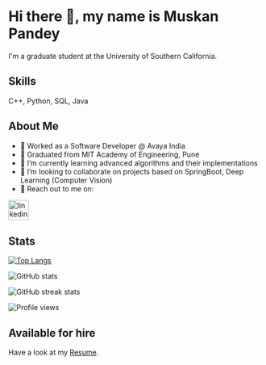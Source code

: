 # Hi there 👋, my name is Muskan Pandey
I'm a graduate student at the University of Southern California.

## Skills
C++, Python, SQL, Java

## About Me
- 🏢 Worked as a Software Developer @ Avaya India
- 🏫 Graduated from MIT Academy of Engineering, Pune  
- 🌱 I’m currently learning advanced algorithms and their implementations 
- 👯 I’m looking to collaborate on projects based on SpringBoot, Deep Learning (Computer Vision)
- 💬 Reach out to me on:

[<img src='https://cdn.jsdelivr.net/npm/simple-icons@3.0.1/icons/linkedin.svg' alt='linkedin' height='40'>](https://www.linkedin.com/in/muskan-pandey)

## Stats
[![Top Langs](https://github-readme-stats.vercel.app/api/top-langs/?username=13muskanp)](https://github.com/anuraghazra/github-readme-stats)

![GitHub stats](https://github-readme-stats.vercel.app/api?username=13muskanp&show_icons=true&count_private=true)  

![GitHub streak stats](https://github-readme-streak-stats.herokuapp.com/?user=13muskanp)  

![Profile views](https://gpvc.arturio.dev/13muskanp)  

## Available for hire
Have a look at my [Resume](https://github.com/13muskanp/13muskanp/raw/main/docs/Muskan%20Pandey-%20July2021.pdf).
